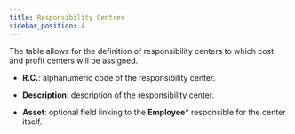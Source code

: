 ```yaml
---
title: Responsibility Centres
sidebar_position: 4
---
```


The table allows for the definition of responsibility centers to which cost and profit centers will be assigned.

- **R.C.**: alphanumeric code of the responsibility center.

- **Description**: description of the responsibility center.

- **Asset**: optional field linking to the **Employee*** responsible for the center itself.